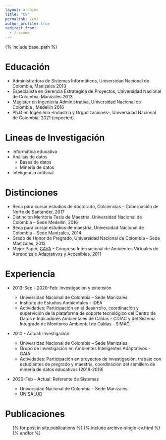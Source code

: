 ```yaml
---
layout: archive
title: "CV"
permalink: /cv/
author_profile: true
redirect_from:
  - /resume
---
```


{% include base_path %}

Educación
======
* Administradora de Sistemas Informáticos, Universidad Nacional de Colombia, Manizales 2013
* Especialista en Gerencia Estratégica de Proyectos, Universidad Nacional de Colombia, Manizales 2013
* Magister en Ingeniería Administrativa, Universidad Nacional de Colombia , Medellín 2016
* Ph.D en Ingeniería -Industria y Organizaciones-, Universidad Nacional de Colombia, 2021 (expected)

Lineas de Investigación
======
* Informática educativa
* Análisis de datos
  * Bases de datos
  * Minería de datos
* Inteligencia artificial

Distinciones
======
* Beca para cursar estudios de doctorado, Colciencias – Gobernación de Norte de Santander, 2017
* Distinción Meritoria Tesis de Maestría, Universidad Nacional de Colombia – Sede Medellín, 2016
* Beca para cursar estudios de maestría, Universidad Nacional de Colombia – Sede Manizales, 2014
* Grado de Honor de Pregrado, Universidad Nacional de Colombia – Sede Manizales, 2013
* Mejor Paper, [CAVA](http://cava-conference.info/cava/cava2011/memorias/) - Congreso Internacional de Ambientes Virtuales de Aprendizaje Adaptativos y Accesibles, 2011

Experiencia
======
* 2013-Sep - 2020-Feb: Investigación y extensión
  * Universidad Nacional de Colombia – Sede Manizales
  * Instituto de Estudios Ambientales - IDEA
  * Actividades: Participación en el desarrollo, coordinación y supervición de la plataforma de soporte tecnológico del Centro de Datos e Indicadores Ambientales de Caldas - CDIAC y del Sistema Integrado de Monitoreo Ambiental de Caldas - SIMAC.

* 2010 - Actual: Investigación
  * Universidad Nacional de Colombia – Sede Manizales
  * Grupo de Investigación en Ambientes Inteligentes Adaptativos - GAIA
  * Actividades: Participación en proyectos de investigación, trabajo con estudiantes de pregrado y maestría, coordinación del semillero de minería de datos educativos (2018-2019)
  
* 2020-Feb - Actual: Referente de Sistemas
  * Universidad Nacional de Colombia – Sede Manizales
  * UNISALUD

Publicaciones
======
  <ul>{% for post in site.publications %}
    {% include archive-single-cv.html %}
  {% endfor %}</ul>
  

<!-- Talks
======
  <ul>{% for post in site.talks %}
    {% include archive-single-talk-cv.html %}
  {% endfor %}</ul>
  
Teaching
======
  <ul>{% for post in site.teaching %}
    {% include archive-single-cv.html %}
  {% endfor %}</ul>
  
Service and leadership
======
* Currently signed in to 43 different slack teams -->
